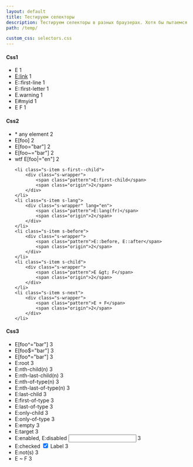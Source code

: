 ```yaml
---
layout: default
title: Тестируем селекторы
description: Тестируем селекторы в разных браузерах. Хотя бы пытаемся
path: /temp/

custom_css: selectors.css
---
```


<section class="selectors-css1">
	<h4>Css1</h4>
	<ul>
		<li class="s-item s-type">
	    	<div class="s-wrapper">
				<span class="pattern">E</span>
				<span class="origin">1</span>
			</div>
		</li>
		<li class="s-item s-item--text s-link">
	    	<div class="s-wrapper">
				<span class="pattern"><a href="#">E:link</a></span>
				<span class="origin">1</span>
			</div>
		</li>
		<li class="s-item s-item--text s-first--line">
	    	<div class="s-wrapper">
				<span class="pattern">E::first-line</span>
				<span class="origin">1</span>
			</div>
		</li>
	    <li class="s-item s-item--text s-first--letter">
	    	<div class="s-wrapper">
				<span class="pattern">E::first-letter</span>
				<span class="origin">1</span>
			</div>
		</li>
		<li class="s-item s-class">
	    	<div class="s-wrapper">
				<span class="pattern">E.warning</span>
				<span class="origin">1</span>
			</div>
		</li>
	    <li class="s-item s-id">
	    	<div class="s-wrapper" id="s-id__wrapper">
				<span class="pattern">E#myid</span>
				<span class="origin">1</span>
			</div>
		</li>   
	    <li class="s-item s-desc">
	    	<div class="s-wrapper">
				<span class="pattern">E F</span>
				<span class="origin">1</span>
			</div>
		</li>
	</ul>
</section>

<section class="selectors-css2">
<h4>Css2</h4>
<ul>
	<li class="s-item s-universal">
		<div class="s-wrapper">
			<span class="pattern">*</span>
			<span class="meaning">any element</span>
			<span class="origin">2</span>
		</div>
	</li>
	<li class="s-item s-attr">
    	<div class="s-wrapper">
			<span class="pattern">E[foo]</span>
			<span class="origin">2</span>
		</div>
	</li>
    <li class="s-item s-attr--val">
    	<div class="s-wrapper">
			<span class="pattern">E[foo="bar"]</span>
			<span class="origin">2</span>
		</div>
	</li>
    <li class="s-item s-attr--val-wtspl">
    	<div class="s-wrapper">
			<span class="pattern">E[foo~="bar"]</span>
			<span class="origin">2</span>
		</div>
	</li>
	<li class="s-item s-attr--val-hpspl">
    	<div class="s-wrapper">wtf
			<span class="pattern">E[foo|="en"]</span>
			<span class="origin">2</span>
		</div>
	</li>
    
    <li class="s-item s-first--child">
    	<div class="s-wrapper">
			<span class="pattern">E:first-child</span>
			<span class="origin">2</span>
		</div>
	</li>
	<li class="s-item s-lang">
    	<div class="s-wrapper" lang="en">
			<span class="pattern">E:lang(fr)</span>
			<span class="origin">2</span>
		</div>
	</li>
	<li class="s-item s-before">
    	<div class="s-wrapper">
			<span class="pattern">E::before, E::after</span>
			<span class="origin">2</span>
		</div>
	</li>
	<li class="s-item s-child">
    	<div class="s-wrapper">
			<span class="pattern">E &gt; F</span>
			<span class="origin">2</span>
		</div>
	</li>
    <li class="s-item s-next">
    	<div class="s-wrapper">
			<span class="pattern">E + F</span>
			<span class="origin">2</span>
		</div>
	</li>
</ul>
</section>

<section  class="selectors-css3">
<h4>Css3</h4>
<ul>
	<li class="s-item s-attr--begins">
    	<div class="s-wrapper">
			<span class="pattern">E[foo^="bar"]</span>
			<span class="origin">3</span>
		</div>
	</li>
    <li class="s-item s-attr--ends">
    	<div class="s-wrapper">
			<span class="pattern">E[foo$="bar"]</span>
			<span class="origin">3</span>
		</div>
	</li>
    <li class="s-item s-attr--contains">
    	<div class="s-wrapper">
			<span class="pattern">E[foo*="bar"]</span>
			<span class="origin">3</span>
		</div>
	</li>
	<li class="s-item s-root">
    	<div class="s-wrapper">
			<span class="pattern">E:root</span>
			<span class="origin">3</span>
		</div>
	</li>
    <li class="s-item s-nth">
    	<div class="s-wrapper">
			<span class="pattern">E:nth-child(n)</span>
			<span class="origin">3</span>
		</div>
	</li>
    <li class="s-item s-last--n">
    	<div class="s-wrapper">
			<span class="pattern">E:nth-last-child(n)</span>
			<span class="origin">3</span>
		</div>
	</li>
    <li class="s-item s-nth--type">
    	<div class="s-wrapper">
			<span class="pattern">E:nth-of-type(n)</span>
			<span class="origin">3</span>
		</div>
	</li>
    <li class="s-item s-last--type-n">
    	<div class="s-wrapper">
			<span class="pattern">E:nth-last-of-type(n)</span>
			<span class="origin">3</span>
		</div>
	</li>
	<li class="s-item s-last">
    	<div class="s-wrapper">
			<span class="pattern">E:last-child</span>
			<span class="origin">3</span>
		</div>
	</li>
    <li class="s-item s-first--type">
    	<div class="s-wrapper">
			<span class="pattern">E:first-of-type</span>
			<span class="origin">3</span>
		</div>
	</li>
    <li class="s-item s-last--type">
    	<div class="s-wrapper">
			<span class="pattern">E:last-of-type</span>
			<span class="origin">3</span>
		</div>
	</li>
    <li class="s-item s-only">
    	<div class="s-wrapper">
			<span class="pattern">E:only-child</span>
			<span class="origin">3</span>
		</div>
	</li>
    <li class="s-item s-only--type">
    	<div class="s-wrapper">
			<span class="pattern">E:only-of-type</span>
			<span class="origin">3</span>
		</div>
	</li>
    <li class="s-item s-empty">
    	<div></div>
    	<div class="s-wrapper">
			<span class="pattern">E:empty</span>
			<span class="origin">3</span>
		</div>
	</li>
	<li class="s-item s-target">
    	<div class="s-wrapper" id="s-target__wrapper">
			<span class="pattern">E:target</span>
			<span class="origin">3</span>
		</div>
	</li>
    <li class="s-item s-enabled">
    	<div class="s-wrapper">
			<span class="pattern">E:enabled, 
      E:disabled</span>
      		<input type="text">	
			<span class="origin">3</span>
		</div>
	</li>
    <li class="s-item s-checked">
    	<div class="s-wrapper">
			<span class="pattern">E:checked</span>
			<input type="checkbox" checked id="s-checkbox">	
			<label class="s-label" for="s-checkbox">Label</label>
			<span class="origin">3</span>
		</div>
	</li>
	<li class="s-item s-not">
    	<div class="s-wrapper">
			<span class="pattern">E:not(s)</span>
			<span class="origin">3</span>
		</div>
	</li>
	<li class="s-item s-allnext">
    	<div class="s-wrapper">
			<span class="pattern">E ~ F</span>
			<span class="origin">3</span>
		</div>
	</li>
</ul>
</section>
